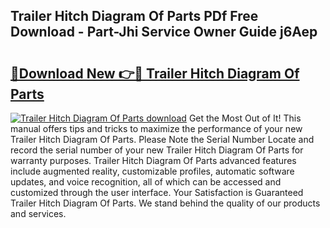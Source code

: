 ## Trailer Hitch Diagram Of Parts PDf Free Download - Part-Jhi Service Owner Guide j6Aep

# <h2><a href="http://dfkufvn.blite.top/?on=Trailer+Hitch+Diagram+Of+Parts">🔗Download New 👉🔴 Trailer Hitch Diagram Of Parts</a></h2>

[![Trailer Hitch Diagram Of Parts download](https://i.imgur.com/lujVjoI.png)](http://dfkufvn.blite.top/?on=Trailer+Hitch+Diagram+Of+Parts)
Get the Most Out of It! This manual offers tips and tricks to maximize the performance of your new Trailer Hitch Diagram Of Parts. Please Note the Serial Number Locate and record the serial number of your new Trailer Hitch Diagram Of Parts for warranty purposes. Trailer Hitch Diagram Of Parts advanced features include augmented reality, customizable profiles, automatic software updates, and voice recognition, all of which can be accessed and customized through the user interface. Your Satisfaction is Guaranteed Trailer Hitch Diagram Of Parts. We stand behind the quality of our products and services.

